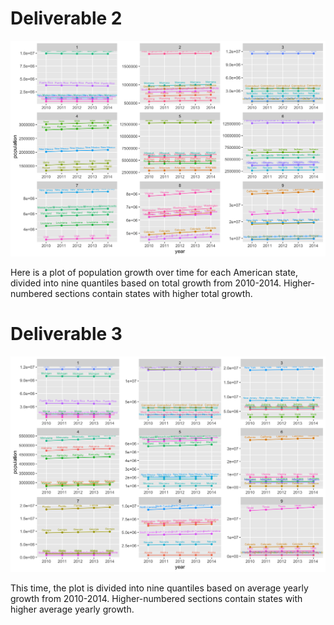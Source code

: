 # Deliverable 2

![](2.1D2)

Here is a plot of population growth over time for each American state, divided into nine quantiles based on total growth from 2010-2014. Higher-numbered sections contain states with higher total growth.

# Deliverable 3

![](2.1D3)

This time, the plot is divided into nine quantiles based on average yearly growth from 2010-2014. Higher-numbered sections contain states with higher average yearly growth.

